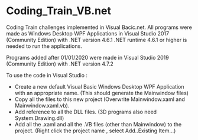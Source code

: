 # Coding_Train_VB.net
Coding Train challenges implemented in Visual Bacic.net. All programs were made as Windows Desktop WPF Applications in Visual Studio 2017 (Community Edition) with .NET version 4.6.1
.NET runtime 4.6.1 or higher is needed to run the applications.

Programs added after 01/01/2020 were made in Visual Studio 2019 (Community Edition) with .NET version 4.7.2

To use the code in Visual Studio : 
- Create a new default Visual Basic Windows Desktop WPF Application with an appropriate name. (This should generate the Mainwindow files)
- Copy all the files to this new project (Overwrite Mainwindow.xaml and Mainwindow.xaml.vb).
- Add reference to all the DLL files. (3D programs also need System.Drawing.dll)
- Add all the .xaml and all the .VB files (other than Mainwindow) to the project. (Right click the project name , select Add..Existing Item...)
